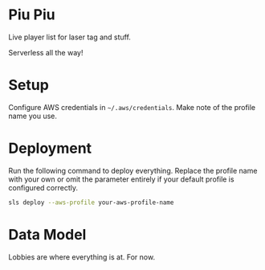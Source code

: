 # Piu Piu

Live player list for laser tag and stuff.

Serverless all the way!

# Setup

Configure AWS credentials in `~/.aws/credentials`. Make note of the profile name you use.

# Deployment

Run the following command to deploy everything. Replace the profile name with your own or omit the parameter entirely if your default profile is configured correctly.

```bash
sls deploy --aws-profile your-aws-profile-name
```

# Data Model

Lobbies are where everything is at. For now.